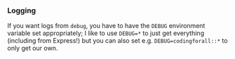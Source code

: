 ### Logging
If you want logs from `debug`,
you have to have the `DEBUG` environment variable set appropriately;
I like to use `DEBUG=*` to just get everything (including from Express!)
but you can also set e.g. `DEBUG=codingforall::*` to only get our own.